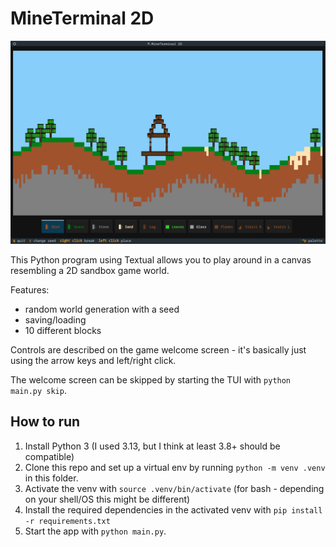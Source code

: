 # MineTerminal 2D

<img src="screenshot.png" width=600 alt="screenshot of the game in the terminal" />

This Python program using Textual allows you to play around in a canvas resembling a 2D sandbox game world.

Features:

- random world generation with a seed
- saving/loading
- 10 different blocks

Controls are described on the game welcome screen - it's basically just using the arrow keys and left/right click.

The welcome screen can be skipped by starting the TUI with `python main.py skip`.

## How to run

1. Install Python 3 (I used 3.13, but I think at least 3.8+ should be compatible)
2. Clone this repo and set up a virtual env by running `python -m venv .venv` in this folder.
3. Activate the venv with `source .venv/bin/activate` (for bash - depending on your shell/OS this might be different)
4. Install the required dependencies in the activated venv with `pip install -r requirements.txt`
5. Start the app with `python main.py`.
